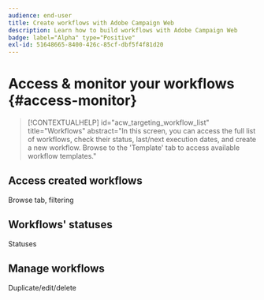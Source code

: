 ```yaml
---
audience: end-user
title: Create workflows with Adobe Campaign Web
description: Learn how to build workflows with Adobe Campaign Web
badge: label="Alpha" type="Positive"
exl-id: 51648665-8400-426c-85cf-dbf5f4f81d20
---
```

# Access & monitor your workflows {#access-monitor}


>[!CONTEXTUALHELP]
>id="acw_targeting_workflow_list"
>title="Workflows"
>abstract="In this screen, you can access the full list of workflows, check their status, last/next execution dates, and create a new workflow. Browse to the 'Template' tab to access available workflow templates."



## Access created workflows

Browse tab, filtering

## Workflows' statuses

Statuses

## Manage workflows

Duplicate/edit/delete
